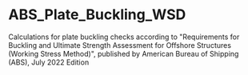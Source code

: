 # ABS_Plate_Buckling_WSD
Calculations for plate buckling checks according to "Requirements for Buckling and Ultimate Strength Assessment for Offshore Structures (Working Stress Method)", published by American Bureau of Shipping (ABS), July 2022 Edition
